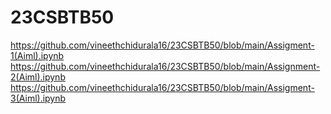 # 23CSBTB50
https://github.com/vineethchidurala16/23CSBTB50/blob/main/Assigment-1(Aiml).ipynb
https://github.com/vineethchidurala16/23CSBTB50/blob/main/Assignment-2(Aiml).ipynb
https://github.com/vineethchidurala16/23CSBTB50/blob/main/Assigment-3(Aiml).ipynb
